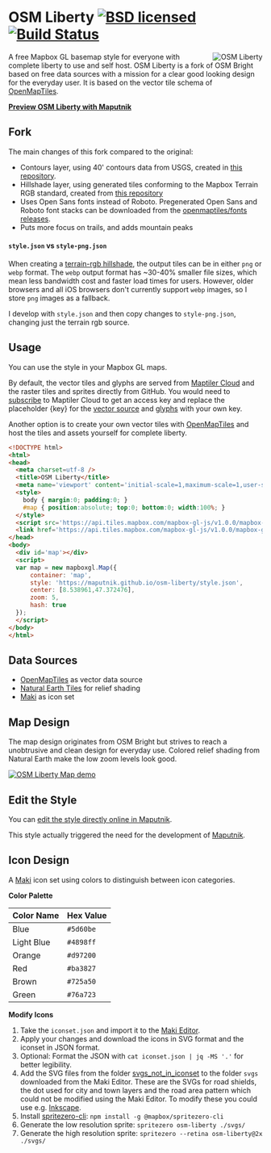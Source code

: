 # OSM Liberty [![BSD licensed](https://img.shields.io/badge/license-BSD-blue.svg)](https://github.com/maputnik/osm-liberty/blob/gh-pages/LICENSE.md) [![Build Status](https://travis-ci.org/maputnik/osm-liberty.svg?branch=gh-pages)](https://travis-ci.org/maputnik/osm-liberty)

<img align="right" alt="OSM Liberty" src="logo.png" />

A free Mapbox GL basemap style for everyone with complete liberty to use and self host. OSM Liberty is a fork of OSM Bright based on free data sources with a mission for a clear good looking design for the everyday user. It is based on the vector tile schema of [OpenMapTiles](https://github.com/openmaptiles/openmaptiles).

**[Preview OSM Liberty with Maputnik](https://maputnik.github.io/editor/?style=https://maputnik.github.io/osm-liberty/style.json)**


## Fork

The main changes of this fork compared to the original:

- Contours layer, using 40' contours data from USGS, created in [this repository](https://github.com/nst-guide/contours).
- Hillshade layer, using generated tiles conforming to the Mapbox Terrain RGB standard, created from [this repository](https://github.com/nst-guide/hillshade)
- Uses Open Sans fonts instead of Roboto. Pregenerated Open Sans and Roboto font stacks can be downloaded from the [openmaptiles/fonts releases](https://github.com/openmaptiles/fonts/releases).
- Puts more focus on trails, and adds mountain peaks

#### `style.json` vs `style-png.json`

When creating a [terrain-rgb hillshade](://github.com/nst-guide/hillshade), the
output tiles can be in either `png` or `webp` format. The `webp` output format
has ~30-40% smaller file sizes, which mean less bandwidth cost and faster load
times for users. However, older browsers and all iOS browsers don't currently
support `webp` images, so I store `png` images as a fallback.

I develop with `style.json` and then copy changes to `style-png.json`, changing
just the terrain rgb source.

## Usage

You can use the style in your Mapbox GL maps.

By default, the vector tiles and glyphs are served from [Maptiler Cloud](https://www.maptiler.com/cloud/) and the raster tiles and sprites directly from GitHub.
You would need to [subscribe](https://www.maptiler.com/cloud/plans) to Maptiler Cloud to get an access key and replace the placeholder {key} for the [vector source](https://github.com/maputnik/osm-liberty/blob/gh-pages/style.json#L11) and [glyphs](https://github.com/maputnik/osm-liberty/blob/gh-pages/style.json#L23) with your own key.


Another option is to create your own vector tiles with [OpenMapTiles](https://github.com/openmaptiles/openmaptiles) and host the tiles and assets yourself for complete liberty.

```html
<!DOCTYPE html>
<html>
<head>
  <meta charset=utf-8 />
  <title>OSM Liberty</title>
  <meta name='viewport' content='initial-scale=1,maximum-scale=1,user-scalable=no' />
  <style>
    body { margin:0; padding:0; }
    #map { position:absolute; top:0; bottom:0; width:100%; }
  </style>
  <script src='https://api.tiles.mapbox.com/mapbox-gl-js/v1.0.0/mapbox-gl.js'></script>
  <link href='https://api.tiles.mapbox.com/mapbox-gl-js/v1.0.0/mapbox-gl.css' rel='stylesheet' />
</head>
<body>
  <div id='map'></div>
  <script>
  var map = new mapboxgl.Map({
      container: 'map',
      style: 'https://maputnik.github.io/osm-liberty/style.json',
      center: [8.538961,47.372476],
      zoom: 5,
      hash: true
  });
  </script>
</body>
</html>
```

## Data Sources

- [OpenMapTiles](http://openmaptiles.org/) as vector data source
- [Natural Earth Tiles](https://klokantech.github.io/naturalearthtiles/) for relief shading
- [Maki](https://www.mapbox.com/maki-icons/) as icon set

## Map Design

The map design originates from OSM Bright but strives to reach a unobtrusive and clean design for everyday use.
Colored relief shading from Natural Earth make the low zoom levels look good.

[![OSM Liberty Map demo](demo/zoom.gif)](https://maputnik.github.io/osm-liberty/)

## Edit the Style

You can [edit the style directly online in Maputnik](https://maputnik.github.io/editor?style=https://maputnik.github.io/osm-liberty/style.json).

This style actually triggered the need for the development of [Maputnik](https://github.com/maputnik/editor/).

## Icon Design

A [Maki](https://github.com/mapbox/maki) icon set using colors to distinguish between icon categories.

**Color Palette**

Color Name   | Hex Value
-------------|----------
Blue         | `#5d60be`
Light Blue   | `#4898ff`
Orange       | `#d97200`
Red          | `#ba3827`
Brown        | `#725a50`
Green        | `#76a723`

**Modify Icons**

1. Take the `iconset.json` and import it to the [Maki Editor](https://www.mapbox.com/maki-icons/editor/).
2. Apply your changes and download the icons in SVG format and the iconset in JSON format.
3. Optional: Format the JSON with `cat iconset.json | jq -MS '.'` for better legibility.
4. Add the SVG files from the folder [svgs_not_in_iconset](https://github.com/maputnik/osm-liberty/tree/gh-pages/svgs/svgs_not_in_iconset) to the folder `svgs` downloaded from the Maki Editor.
These are the SVGs for road shields, the dot used for city and town layers and the road area pattern which could not be modified using the Maki Editor. To modify these you could use e.g. [Inkscape](https://inkscape.org).
5. Install [spritezero-cli](https://github.com/mapbox/spritezero-cli): `npm install -g @mapbox/spritezero-cli`
6. Generate the low resolution sprite: `spritezero osm-liberty ./svgs/`
7. Generate the high resolution sprite: `spritezero --retina osm-liberty@2x ./svgs/`
